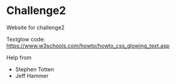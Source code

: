 # Challenge2
Website for challenge2

Textglow code: https://www.w3schools.com/howto/howto_css_glowing_text.asp

Help from 
- Stephen Totten
- Jeff Hammer